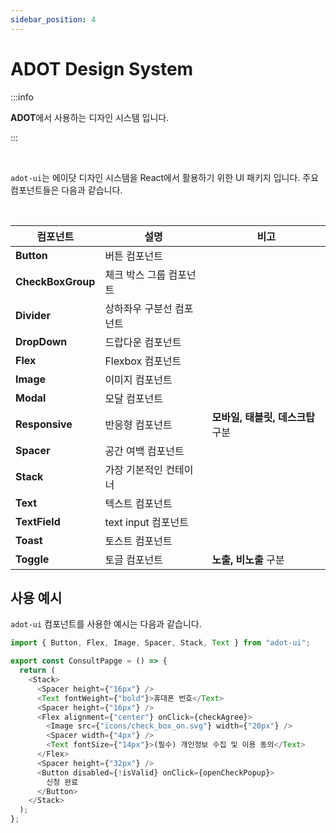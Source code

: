 ```yaml
---
sidebar_position: 4
---
```


# ADOT Design System

:::info

**ADOT**에서 사용하는 디자인 시스템 입니다.

:::

<br/>

`adot-ui`는 에이닷 디자인 시스템을 React에서 활용하기 위한 UI 패키지 입니다. 주요 컴포넌트들은 다음과 같습니다.

<br/>

| 컴포넌트          | 설명                     | 비고                              |
| ----------------- | ------------------------ | --------------------------------- |
| **Button**        | 버튼 컴포넌트            |                                   |
| **CheckBoxGroup** | 체크 박스 그룹 컴포넌트  |                                   |
| **Divider**       | 상하좌우 구분선 컴포넌트 |                                   |
| **DropDown**      | 드랍다운 컴포넌트        |                                   |
| **Flex**          | Flexbox 컴포넌트         |                                   |
| **Image**         | 이미지 컴포넌트          |                                   |
| **Modal**         | 모달 컴포넌트            |                                   |
| **Responsive**    | 반응형 컴포넌트          | **모바일, 태블릿, 데스크탑** 구분 |
| **Spacer**        | 공간 여백 컴포넌트       |                                   |
| **Stack**         | 가장 기본적인 컨테이너   |                                   |
| **Text**          | 텍스트 컴포넌트          |                                   |
| **TextField**     | text input 컴포넌트      |                                   |
| **Toast**         | 토스트 컴포넌트          |                                   |
| **Toggle**        | 토글 컴포넌트            | **노출, 비노출** 구분             |

## 사용 예시

`adot-ui` 컴포넌트를 사용한 예시는 다음과 같습니다.

```javascript title="adot-ui 적용"
import { Button, Flex, Image, Spacer, Stack, Text } from "adot-ui";

export const ConsultPapge = () => {
  return (
    <Stack>
      <Spacer height={"16px"} />
      <Text fontWeight={"bold"}>휴대폰 번호</Text>
      <Spacer height={"16px"} />
      <Flex alignment={"center"} onClick={checkAgree}>
        <Image src={"icons/check_box_on.svg"} width={"20px"} />
        <Spacer width={"4px"} />
        <Text fontSize={"14px"}>(필수) 개인정보 수집 및 이용 동의</Text>
      </Flex>
      <Spacer height={"32px"} />
      <Button disabled={!isValid} onClick={openCheckPopup}>
        신청 완료
      </Button>
    </Stack>
  );
};
```

